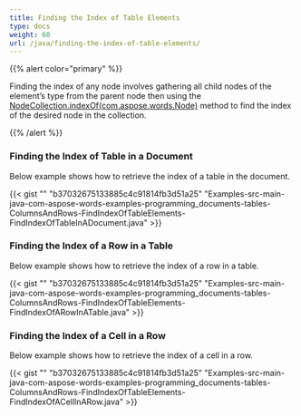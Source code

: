 ```yaml
---
title: Finding the Index of Table Elements
type: docs
weight: 60
url: /java/finding-the-index-of-table-elements/
---
```


{{% alert color="primary" %}} 

Finding the index of any node involves gathering all child nodes of the element’s type from the parent node then using the [NodeCollection.indexOf(com.aspose.words.Node)](http://www.aspose.com/api/java/words/com.aspose.words/classes/nodecollection/methods/indexOf\(com.aspose.words.Node\)/) method to find the index of the desired node in the collection.

{{% /alert %}} 

### Finding the Index of Table in a Document

Below example shows how to retrieve the index of a table in the document.

{{< gist "" "b37032675133885c4c91814fb3d51a25" "Examples-src-main-java-com-aspose-words-examples-programming_documents-tables-ColumnsAndRows-FindIndexOfTableElements-FindIndexOfTableInADocument.java" >}}

### Finding the Index of a Row in a Table

Below example shows how to retrieve the index of a row in a table.

{{< gist "" "b37032675133885c4c91814fb3d51a25" "Examples-src-main-java-com-aspose-words-examples-programming_documents-tables-ColumnsAndRows-FindIndexOfTableElements-FindIndexOfARowInATable.java" >}}

### Finding the Index of a Cell in a Row

Below example shows how to retrieve the index of a cell in a row.

{{< gist "" "b37032675133885c4c91814fb3d51a25" "Examples-src-main-java-com-aspose-words-examples-programming_documents-tables-ColumnsAndRows-FindIndexOfTableElements-FindIndexOfACellInARow.java" >}}
